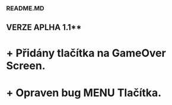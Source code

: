 ### README.MD

## VERZE APLHA 1.1**

# + Přidány tlačítka na GameOver Screen.
# + Opraven bug MENU Tlačítka.
